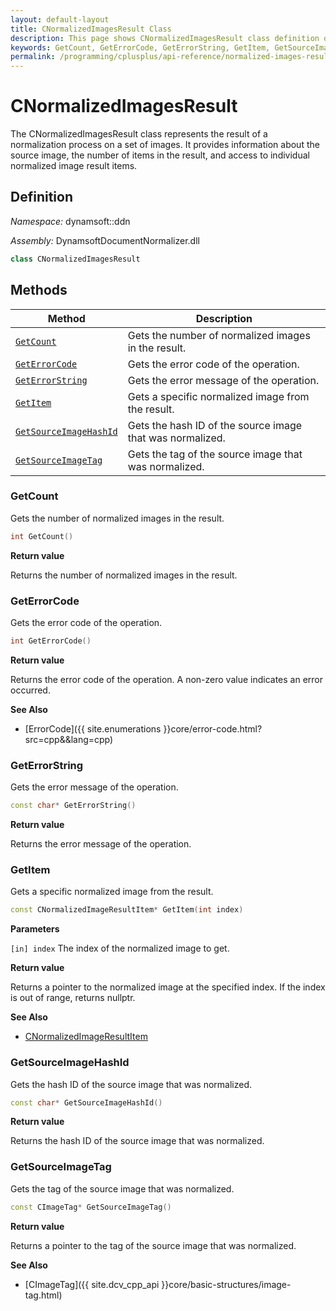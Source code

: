 ```yaml
---
layout: default-layout
title: CNormalizedImagesResult Class
description: This page shows CNormalizedImagesResult class definition of Dynamsoft Document Normalizer SDK C++ Edition.
keywords: GetCount, GetErrorCode, GetErrorString, GetItem, GetSourceImageHashId, GetSourceImageTag, CNormalizedImagesResult, api reference
permalink: /programming/cplusplus/api-reference/normalized-images-result.html
---
```


# CNormalizedImagesResult

The CNormalizedImagesResult class represents the result of a normalization process on a set of images. It provides information about the source image, the number of items in the result, and access to individual normalized image result items.

## Definition

*Namespace:* dynamsoft::ddn

*Assembly:* DynamsoftDocumentNormalizer.dll

```cpp
class CNormalizedImagesResult
```

## Methods

| Method               | Description |
|----------------------|-------------|
| [`GetCount`](#getcount) | Gets the number of normalized images in the result. |
| [`GetErrorCode`](#geterrorcode) | Gets the error code of the operation. |
| [`GetErrorString`](#geterrorstring) | Gets the error message of the operation. |
| [`GetItem`](#getitem) | Gets a specific normalized image from the result. |
| [`GetSourceImageHashId`](#getsourceimagehashid) | Gets the hash ID of the source image that was normalized. |
| [`GetSourceImageTag`](#getsourceimagetag) | Gets the tag of the source image that was normalized. |

### GetCount

Gets the number of normalized images in the result.

```cpp
int GetCount()
```

**Return value**

Returns the number of normalized images in the result.

### GetErrorCode

Gets the error code of the operation.

```cpp
int GetErrorCode()
```

**Return value**

Returns the error code of the operation. A non-zero value indicates an error occurred.

**See Also**

* [ErrorCode]({{ site.enumerations }}core/error-code.html?src=cpp&&lang=cpp)

### GetErrorString

Gets the error message of the operation.

```cpp
const char* GetErrorString()
```

**Return value**

Returns the error message of the operation.

### GetItem

Gets a specific normalized image from the result.

```cpp
const CNormalizedImageResultItem* GetItem(int index)
```

**Parameters**

`[in] index` The index of the normalized image to get.

**Return value**

Returns a pointer to the normalized image at the specified index. If the index is out of range, returns nullptr.

**See Also**

* [CNormalizedImageResultItem](normalized-image-result-item.md)

### GetSourceImageHashId

Gets the hash ID of the source image that was normalized.

```cpp
const char* GetSourceImageHashId()
```

**Return value**

Returns the hash ID of the source image that was normalized.

### GetSourceImageTag

Gets the tag of the source image that was normalized.

```cpp
const CImageTag* GetSourceImageTag()
```

**Return value**

Returns a pointer to the tag of the source image that was normalized.

**See Also**

* [CImageTag]({{ site.dcv_cpp_api }}core/basic-structures/image-tag.html)
